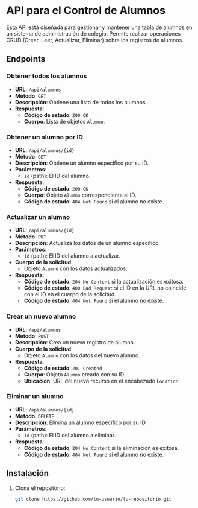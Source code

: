 # API para el Control de Alumnos

Esta API está diseñada para gestionar y mantener una tabla de alumnos en un sistema de administración de colegio. Permite realizar operaciones CRUD (Crear, Leer, Actualizar, Eliminar) sobre los registros de alumnos.

## Endpoints

### Obtener todos los alumnos

- **URL**: `/api/alumnos`
- **Método**: `GET`
- **Descripción**: Obtiene una lista de todos los alumnos.
- **Respuesta**:
  - **Código de estado**: `200 OK`
  - **Cuerpo**: Lista de objetos `Alumno`.

### Obtener un alumno por ID

- **URL**: `/api/alumnos/{id}`
- **Método**: `GET`
- **Descripción**: Obtiene un alumno específico por su ID.
- **Parámetros**:
  - `id` (path): El ID del alumno.
- **Respuesta**:
  - **Código de estado**: `200 OK`
  - **Cuerpo**: Objeto `Alumno` correspondiente al ID.
  - **Código de estado**: `404 Not Found` si el alumno no existe.

### Actualizar un alumno

- **URL**: `/api/alumnos/{id}`
- **Método**: `PUT`
- **Descripción**: Actualiza los datos de un alumno específico.
- **Parámetros**:
  - `id` (path): El ID del alumno a actualizar.
- **Cuerpo de la solicitud**:
  - Objeto `Alumno` con los datos actualizados.
- **Respuesta**:
  - **Código de estado**: `204 No Content` si la actualización es exitosa.
  - **Código de estado**: `400 Bad Request` si el ID en la URL no coincide con el ID en el cuerpo de la solicitud.
  - **Código de estado**: `404 Not Found` si el alumno no existe.

### Crear un nuevo alumno

- **URL**: `/api/alumnos`
- **Método**: `POST`
- **Descripción**: Crea un nuevo registro de alumno.
- **Cuerpo de la solicitud**:
  - Objeto `Alumno` con los datos del nuevo alumno.
- **Respuesta**:
  - **Código de estado**: `201 Created`
  - **Cuerpo**: Objeto `Alumno` creado con su ID.
  - **Ubicación**: URL del nuevo recurso en el encabezado `Location`.

### Eliminar un alumno

- **URL**: `/api/alumnos/{id}`
- **Método**: `DELETE`
- **Descripción**: Elimina un alumno específico por su ID.
- **Parámetros**:
  - `id` (path): El ID del alumno a eliminar.
- **Respuesta**:
  - **Código de estado**: `204 No Content` si la eliminación es exitosa.
  - **Código de estado**: `404 Not Found` si el alumno no existe.

## Instalación

1. Clona el repositorio:
   ```bash
   git clone https://github.com/tu-usuario/tu-repositorio.git

